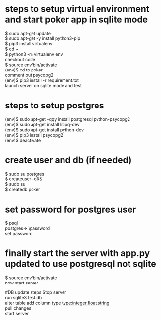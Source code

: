 # steps to setup virtual environment and start poker app in sqlite mode
$ sudo apt-get update   
$ sudo apt-get -y install python3-pip   
$ pip3 install virtualenv   
$ cd ~   
$ python3 -m virtualenv env   
checkout code    
$ source env/bin/activate   
(env)$ cd to poker   
comment out psycopg2   
(env)$ pip3 install -r requirement.txt   
launch server on sqlite mode and test   

# steps to setup postgres
(env)$ sudo apt-get -qqy install postgresql python-psycopg2   
(env)$ sudo apt-get install libpq-dev    
(env)$ sudo apt-get install python-dev   
(env)$ pip3 install psycopg2   
(env)$ deactivate   

# create user and db (if needed) 
$ sudo su postgres   
$ createuser -dRS  <username>   
$ sudo su <usernae>   
$ createdb poker   

# set password for postgres user
$ psql    
postgres=> \password    
set password 

# finally start the server with app.py updated to use postgresql not sqlite
$ source env/bin/activate   
now start server	

#DB update steps
Stop server    
run sqlite3 test.db   
alter table <tablename> add column <columnname> type <type:integer,float,string>    
pull changes    
start server   
